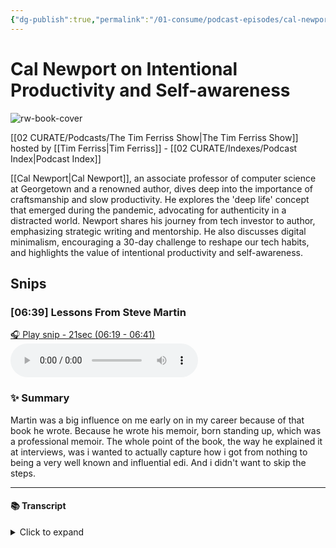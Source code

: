 ```yaml
---
{"dg-publish":true,"permalink":"/01-consume/podcast-episodes/cal-newport-on-intentional-productivity-and-self-awareness/","title":"Cal Newport on Intentional Productivity and Self-awareness","tags":["podcasts"]}
---
```


# Cal Newport on Intentional Productivity and Self-awareness

![rw-book-cover](https://images.weserv.nl/?url=https%3A%2F%2Fcontent.production.cdn.art19.com%2Fimages%2F69%2F10%2F10%2Ffb%2F691010fb-625e-4abe-993c-a57228b28dbe%2F91cb53ae0d5dbb379b9dffecf0a772593891d0d09bbe6d90ee746edbdb79e3ec75584f2ceb8260e9f675a90c05419b9b99842a76905b686f0f51c1a9d3e227ab.jpeg&w=300&h=300)

[[02 CURATE/Podcasts/The Tim Ferriss Show\|The Tim Ferriss Show]] hosted by [[Tim Ferriss\|Tim Ferriss]] - [[02 CURATE/Indexes/Podcast Index\|Podcast Index]]

[[Cal Newport\|Cal Newport]], an associate professor of computer science at Georgetown and a renowned author, dives deep into the importance of craftsmanship and slow productivity. He explores the 'deep life' concept that emerged during the pandemic, advocating for authenticity in a distracted world. Newport shares his journey from tech investor to author, emphasizing strategic writing and mentorship. He also discusses digital minimalism, encouraging a 30-day challenge to reshape our tech habits, and highlights the value of intentional productivity and self-awareness.


## Snips


### [06:39] Lessons From Steve Martin


[🎧 Play snip - 21sec️ (06:19 - 06:41)](https://share.snipd.com/snip/c9a10598-cdc4-4978-8986-1ff18f5e2b0c)
<audio controls> <source src="https://rss.art19.com/episodes/a459a266-d76a-47a2-bb38-697962eaa763.mp3?rss_browser=BAhJIgpTbmlwZAY6BkVU--7de01baece82063bda1cca2dc0d698735fdbe34a#t=06:19,06:41"> </audio>




### ✨ Summary
Martin was a big influence on me early on in my career because of that book he wrote. Because he wrote his memoir, born standing up, which was a professional memoir. The whole point of the book, the way he explained it at interviews, was i wanted to actually capture how i got from nothing to being a very well known and influential edi. And i didn't want to skip the steps.


---




#### 📚 Transcript
<details>
<summary>Click to expand</summary>
<blockquote><b>Cal Newport</b><br/><br/>Martin was a big influence on me early on in my career because of that book he wrote, because he wrote his memoir, Born Standing Up, which was a professional memoir. The whole point of the book, the way he explained it in interviews was I wanted to actually capture how I got from nothing to being a very well-known and influential comedian. I didn't want to skip the steps. He</blockquote>
</details>


